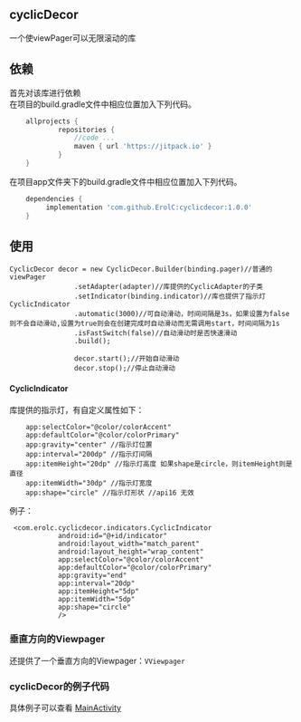 ## cyclicDecor
一个使viewPager可以无限滚动的库

## 依赖
首先对该库进行依赖<br>
在项目的build.gradle文件中相应位置加入下列代码。
```groovy
    allprojects {
            repositories {
                //code ...
                maven { url 'https://jitpack.io' }
            }
    }
```
在项目app文件夹下的build.gradle文件中相应位置加入下列代码。
```groovy
    dependencies {
         implementation 'com.github.ErolC:cyclicdecor:1.0.0'
    }
```

## 使用
```
CyclicDecor decor = new CyclicDecor.Builder(binding.pager)//普通的viewPager
                .setAdapter(adapter)//库提供的CyclicAdapter的子类
                .setIndicator(binding.indicator)//库也提供了指示灯CyclicIndicator
                .automatic(3000)//可自动滑动，时间间隔是3s，如果设置为false则不会自动滑动,设置为true则会在创建完成时自动滑动而无需调用start，时间间隔为1s
                .isFastSwitch(false)//自动滑动时是否快速滑动
                .build();
                
                decor.start();//开始自动滑动
                decor.stop();//停止自动滑动
```
#### CyclicIndicator
库提供的指示灯，有自定义属性如下：
```
    app:selectColor="@color/colorAccent" 
    app:defaultColor="@color/colorPrimary"
    app:gravity="center" //指示灯位置
    app:interval="200dp" //指示灯间隔
    app:itemHeight="20dp" //指示灯高度 如果shape是circle，则itemHeight则是直径
    app:itemWidth="30dp" //指示灯宽度
    app:shape="circle" //指示灯形状 //api16 无效
```
例子：
```
 <com.erolc.cyclicdecor.indicators.CyclicIndicator
            android:id="@+id/indicator"
            android:layout_width="match_parent"
            android:layout_height="wrap_content"
            app:selectColor="@color/colorAccent"
            app:defaultColor="@color/colorPrimary"
            app:gravity="end"
            app:interval="20dp"
            app:itemHeight="5dp"
            app:itemWidth="5dp"
            app:shape="circle"
            />
```
### 垂直方向的Viewpager
还提供了一个垂直方向的Viewpager：`VViewpager`<br>

### cyclicDecor的例子代码
具体例子可以查看 [MainActivity](https://github.com/ErolC/cyclicdecor/blob/master/app/src/main/java/com/erolc/cyclicpager/MainActivity.java)